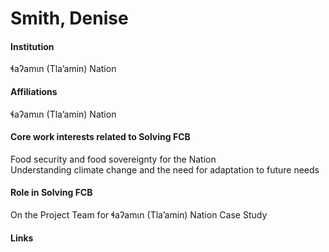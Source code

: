 # Smith, Denise

#### Institution

ɬaʔamɩn (Tla’amin) Nation

#### Affiliations

ɬaʔamɩn (Tla’amin) Nation

#### Core work interests related to Solving FCB

Food security and food sovereignty for the Nation\
Understanding climate change and the need for adaptation to future needs

#### Role in Solving FCB

On the Project Team for ɬaʔamɩn (Tla’amin) Nation Case Study

#### Links
